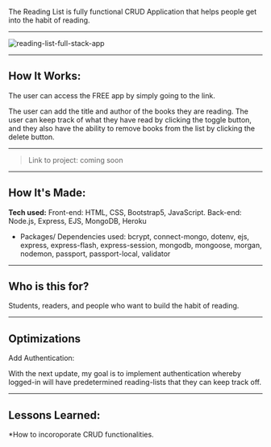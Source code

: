 
The Reading List is fully functional CRUD Application that helps people get into the habit of reading.


---

![reading-list-full-stack-app](https://user-images.githubusercontent.com/86321333/189157558-a684a07c-dc1c-4bbf-8515-e996df623a00.png)


---
## How It Works:

The user can access the FREE app by simply going to the link. 

The user can add the title and author of the books they are reading. The user can keep track of what they have read by clicking the toggle button, and they also have the ability to remove books from the list by clicking the delete button. 

---

> Link to project: coming soon

---

## How It's Made:

**Tech used:** Front-end: HTML, CSS, Bootstrap5, JavaScript. 
               Back-end:  Node.js, Express, EJS, MongoDB, Heroku

- Packages/ Dependencies used: bcrypt, connect-mongo, dotenv, ejs, express, express-flash, express-session, mongodb, mongoose, morgan, nodemon, passport, passport-local, validator

---

## Who is this for?

Students, readers, and people who want to build the habit of reading.



---

## Optimizations

Add Authentication:

With the next update, my goal is to implement authentication whereby logged-in will have predetermined reading-lists that they can keep track off. 

---

## Lessons Learned:
*How to incoroporate CRUD functionalities. 
